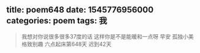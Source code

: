 title: poem648
date: 1545776956000
categories: poem
tags: 我
---
> 我想对你说很多很多37度的话
这样你是不是能暖和一点呀
早安
孤独小美
格致别趣
六点起床第648天 迟到42天